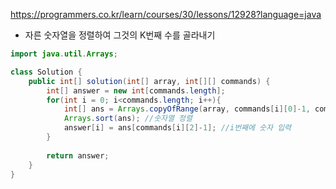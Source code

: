 https://programmers.co.kr/learn/courses/30/lessons/12928?language=java
- 자른 숫자열을 정렬하여 그것의 K번째 수를 골라내기
```java
import java.util.Arrays;

class Solution {
    public int[] solution(int[] array, int[][] commands) {
        int[] answer = new int[commands.length];
        for(int i = 0; i<commands.length; i++){
            int[] ans = Arrays.copyOfRange(array, commands[i][0]-1, commands[i][1]); //숫자열 잘라내기
            Arrays.sort(ans); //숫자열 정렬
            answer[i] = ans[commands[i][2]-1]; //i번째에 숫자 입력
        }
        
        return answer;
    }
}
```